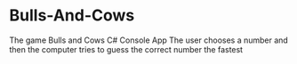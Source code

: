 # Bulls-And-Cows
The game Bulls and Cows C# Console App
The user chooses a number and then the computer tries to guess the correct number the fastest
